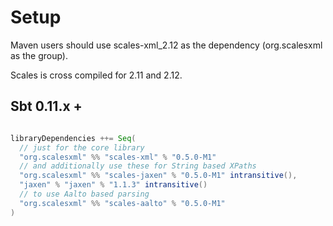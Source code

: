 # Setup

Maven users should use scales-xml_2.12 as the dependency (org.scalesxml as the group).

Scales is cross compiled for 2.11 and 2.12.

## Sbt 0.11.x + 

```scala

libraryDependencies ++= Seq(
  // just for the core library
  "org.scalesxml" %% "scales-xml" % "0.5.0-M1" 
  // and additionally use these for String based XPaths
  "org.scalesxml" %% "scales-jaxen" % "0.5.0-M1" intransitive(),
  "jaxen" % "jaxen" % "1.1.3" intransitive()
  // to use Aalto based parsing
  "org.scalesxml" %% "scales-aalto" % "0.5.0-M1"
)
```

